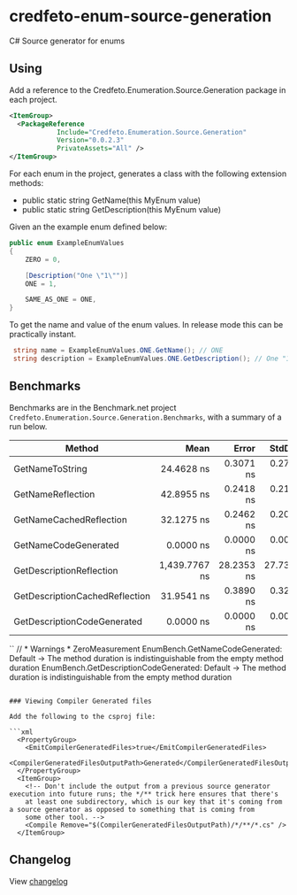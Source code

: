 # credfeto-enum-source-generation

C# Source generator for enums

## Using

Add a reference to the Credfeto.Enumeration.Source.Generation package in each project.

```xml
<ItemGroup>
  <PackageReference 
            Include="Credfeto.Enumeration.Source.Generation" 
            Version="0.0.2.3" 
            PrivateAssets="All" />
</ItemGroup>
```

For each enum in the project, generates a class with the following extension methods:

* public static string GetName(this MyEnum value)
* public static string GetDescription(this MyEnum value)

Given an the example enum defined below:

```csharp
public enum ExampleEnumValues
{
    ZERO = 0,

    [Description("One \"1\"")]
    ONE = 1,

    SAME_AS_ONE = ONE,
}
```

To get the name and value of the enum values. In release mode this can be practically instant.

```csharp
 string name = ExampleEnumValues.ONE.GetName(); // ONE
 string description = ExampleEnumValues.ONE.GetDescription(); // One "1"
```

## Benchmarks

Benchmarks are in the Benchmark.net project ``Credfeto.Enumeration.Source.Generation.Benchmarks``, with a summary of a
run below.

|                         Method |          Mean |      Error |     StdDev | Allocated |
|------------------------------- |--------------:|-----------:|-----------:|----------:|
|                GetNameToString |    24.4628 ns |  0.3071 ns |  0.2723 ns |      24 B |
|              GetNameReflection |    42.8955 ns |  0.2418 ns |  0.2144 ns |      24 B |
|        GetNameCachedReflection |    32.1275 ns |  0.2462 ns |  0.2056 ns |      24 B |
|           GetNameCodeGenerated |     0.0000 ns |  0.0000 ns |  0.0000 ns |         - |
|       GetDescriptionReflection | 1,439.7767 ns | 28.2353 ns | 27.7308 ns |     264 B |
| GetDescriptionCachedReflection |    31.9541 ns |  0.3890 ns |  0.3249 ns |      24 B |
|    GetDescriptionCodeGenerated |     0.0000 ns |  0.0000 ns |  0.0000 ns |         - |

``
// * Warnings *
ZeroMeasurement
EnumBench.GetNameCodeGenerated: Default -> The method duration is indistinguishable from the empty method duration
EnumBench.GetDescriptionCodeGenerated: Default -> The method duration is indistinguishable from the empty method
duration

```

### Viewing Compiler Generated files

Add the following to the csproj file:

```xml
  <PropertyGroup>
    <EmitCompilerGeneratedFiles>true</EmitCompilerGeneratedFiles>
    <CompilerGeneratedFilesOutputPath>Generated</CompilerGeneratedFilesOutputPath>
  </PropertyGroup>
  <ItemGroup>
    <!-- Don't include the output from a previous source generator execution into future runs; the */** trick here ensures that there's
    at least one subdirectory, which is our key that it's coming from a source generator as opposed to something that is coming from
    some other tool. -->
    <Compile Remove="$(CompilerGeneratedFilesOutputPath)/*/**/*.cs" />
  </ItemGroup>
```

## Changelog

View [changelog](CHANGELOG.md)

